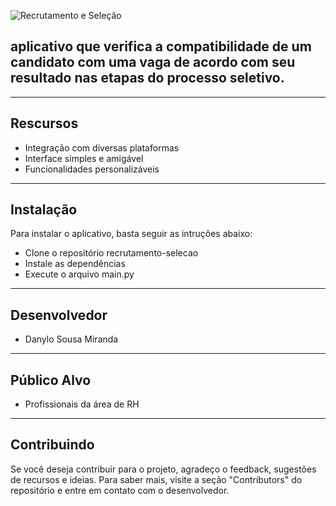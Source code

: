 ![Recrutamento e Seleção](https://cdn.pixabay.com/photo/2020/07/15/13/22/recruitment-5407696_960_720.png)


## aplicativo que verifica a compatibilidade de um candidato com uma vaga de acordo com seu resultado nas etapas do processo seletivo.

---

## Rescursos
* Integração com diversas plataformas
* Interface simples e amigável
* Funcionalidades personalizáveis

---

## Instalação
Para instalar o aplicativo, basta seguir as intruções abaixo:

* Clone o repositório recrutamento-selecao
* Instale as dependências
* Execute o arquivo main.py

---

## Desenvolvedor

* Danylo Sousa Miranda

---

## Público Alvo

* Profissionais da área de RH

---

## Contribuindo
Se você deseja contribuir para o projeto, agradeço o feedback, sugestões de recursos e ideias. Para saber mais, visite a seção "Contributors" do repositório e entre em contato com o desenvolvedor.